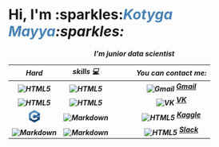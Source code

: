 <!----# Hi, I'm :sparkles:_**Kotyga Mayya**_:sparkles:---->

<h1>Hi, I'm :sparkles:<span style="color: #4682B4;"><em><b>Kotyga Mayya<em><b></span>:sparkles:</h1>


<center>I'm junior data scientist</center>

|   Hard     | skills :computer: | | | |   You can contact me:  |
|:----------:|:----------------:|-|-|-|:----------------------:|
| <img align="middle" alt="HTML5" width="26px" src="https://www.freepngimg.com/thumb/android/72537-icons-python-programming-computer-social-tutorial.png" /> | <img align="middle" alt="HTML5" width="40px" src="https://microtronix-tech.com/images/2016/10/11/postgresql.png" />  |  |  |  | <img align="middle" alt="Gmail" width="26px" src="https://googleupload.com/wp-content/uploads/2019/01/2000px-New_Logo_Gmail.svg_.png" /> [Gmail]| <img align="middle" alt="HTML5" width="40px" src="https://www.clipartmax.com/png/full/13-131394_math-clip-art-for-middle-school-free-clipart-images-computer-chip-vector.png" />  |
| <img align="middle" alt="HTML5" width="23px" src="https://itproger.com/img/tests/1585037968.svg" /> | <img align="middle" alt="HTML5" width="26px" src="https://ods.ai/ods/logo/ods.svg" />  |  |  |  |  <img align="middle" alt="VK" width="40px" src="https://i0.wp.com/skold.ru/wp-content/uploads/2019/03/Группа-ВК.png" /> [VK] |
| <img align="middle" alt="Markdown" width="26px" src="https://raw.githubusercontent.com/github/explore/180320cffc25f4ed1bbdfd33d4db3a66eeeeb358/topics/cpp/cpp.png"/>| <img align="middle" alt="Markdown" width="30px" src="https://gitlab.linphone.org/uploads/-/system/project/avatar/453/kissclipart-api-icon-png-clipart-computer-icons-application-pr-46d0976647deed9c.png"/> |  |  |  | <img align="middle" alt="HTML5" width="40px" src="https://cdn-images-1.medium.com/fit/t/2004/774/1*GZrTyTz0OKMbxnO5Trhcew.png" /> [Kaggle] |
| <img align="middle" alt="Markdown" width="50px" src="https://miro.medium.com/max/1200/1*w0u2TZpEp3WfKMrlL5jTSw.png"/>| <img align="middle" alt="Markdown" width="26px" src="https://www.clipartmax.com/png/full/200-2006334_its-no-wonder-its-so-popular-with-its-incredible-linux-flat-icon.png"/> |  |  |  | <img align="middle" alt="HTML5" width="26px" src="https://gdm-catalog-fmapi-prod.imgix.net/ProductLogo/91f64896-759a-41ae-8d14-d540f90c5870.png?auto=format&size=50" /> [Slack] |


[Gmail]: <mailto:kotyga.m.m@gmail.com>
[VK]: https://vk.com/id203912543
[Kaggle]: https://www.kaggle.com/mayyakotyga
[Slack]: https://app.slack.com/client/T040HKJE3/C040HKJEZ/user_profile/U027HAWMBNG
